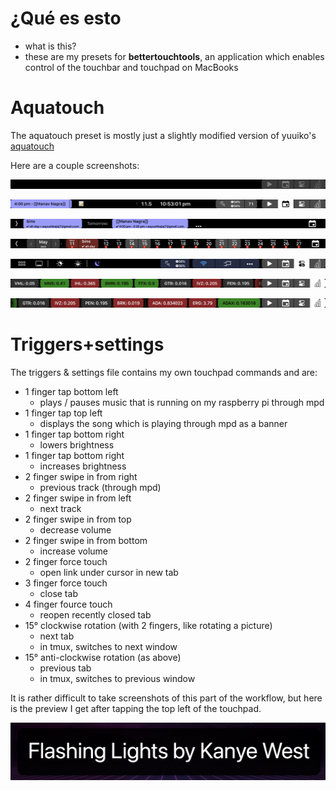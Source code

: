 # ¿Qué es esto
- what is this?
- these are my presets for **bettertouchtools**, an application which enables control of the touchbar and touchpad on MacBooks

# Aquatouch

The aquatouch preset is mostly just a slightly modified version of yuuiko's [aquatouch](https://github.com/yuuiko/AquaTouch)

Here are a couple screenshots:

![default](default.png)

![calendar](calendar.png)

![calendar click manav](calendar-2.png)

![calendar click dots](calendar-3.png)

![control panel](control-panel.png)

![stocks](stock-1.png)

![stock scroll](stock-2.png)


# Triggers+settings

The triggers & settings file contains my own touchpad commands and are:
- 1 finger tap bottom left
	- plays / pauses music that is running on my raspberry pi through mpd
- 1 finger tap top left
	- displays the song which is playing through mpd as a banner
- 1 finger tap bottom right
	- lowers brightness
- 1 finger tap bottom right
	- increases brightness
- 2 finger swipe in from right
	- previous track (through mpd)
- 2 finger swipe in from left
	- next track
- 2 finger swipe in from top
	- decrease volume
- 2 finger swipe in from bottom
	- increase volume
- 2 finger force touch
	- open link under cursor in new tab
- 3 finger force touch
	- close tab
- 4 finger fource touch
	- reopen recently closed tab
- 15&deg; clockwise rotation (with 2 fingers, like rotating a picture)
	- next tab
	- in tmux, switches to next window
- 15&deg; anti-clockwise rotation (as above)
	- previous tab
	- in tmux, switches to previous window

It is rather difficult to take screenshots of this part of the workflow, but here is the preview I get after tapping the top left of the touchpad.

![mpd preview](mpd-preview.png)
